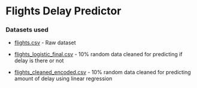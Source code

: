 # Flights Delay Predictor

  
  

### Datasets used

- [flights.csv](https://drive.google.com/file/d/1r3jsdiCK9wdjnDoX2OaQLMsA8TTl31V1/view?usp=sharing)  - Raw dataset
- [flights_logistic_final.csv](https://drive.google.com/file/d/1-0bu2hc2YAa0_TVbxHr9sd827yeoUXED/view?usp=sharing)  - 10% random data cleaned for predicting if delay is there or not

- [flights_cleaned_encoded.csv](https://drive.google.com/file/d/1-2f7bAx8btkyT9H5PgoKIBuTR-heTXCp/view?usp=sharing)  - 10% random data cleaned for predicting amount of delay using linear regression

